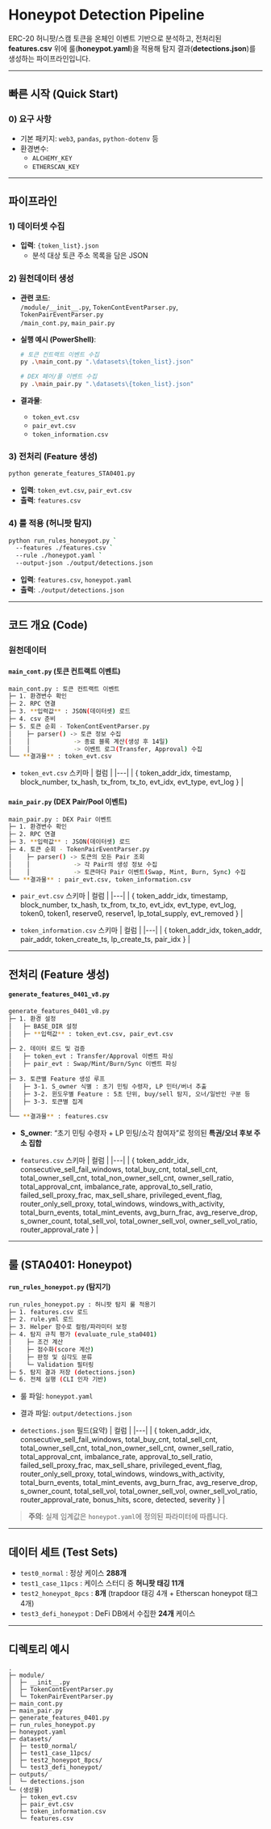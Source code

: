 # Honeypot Detection Pipeline

ERC-20 허니팟/스캠 토큰을 온체인 이벤트 기반으로 분석하고, 전처리된 **features.csv** 위에 룰(**honeypot.yaml**)을 적용해 탐지 결과(**detections.json**)를 생성하는 파이프라인입니다.

---

## 빠른 시작 (Quick Start)

### 0) 요구 사항
- 기본 패키지: `web3`, `pandas`, `python-dotenv` 등  
- 환경변수:
  - `ALCHEMY_KEY`
  - `ETHERSCAN_KEY`

---

## 파이프라인

### 1) 데이터셋 수집

- **입력**: `{token_list}.json`  
  - 분석 대상 토큰 주소 목록을 담은 JSON

### 2) 원천데이터 생성

- **관련 코드**:  
  `/module/__init__.py`, `TokenContEventParser.py`, `TokenPairEventParser.py`  
  `/main_cont.py`, `main_pair.py`

- **실행 예시 (PowerShell)**:
  ```bash
  # 토큰 컨트랙트 이벤트 수집
  py .\main_cont.py ".\datasets\{token_list}.json"

  # DEX 페어/풀 이벤트 수집
  py .\main_pair.py ".\datasets\{token_list}.json"
  ```

- **결과물**:
  - `token_evt.csv`
  - `pair_evt.csv`
  - `token_information.csv`

### 3) 전처리 (Feature 생성)

```bash
python generate_features_STA0401.py
```

- **입력**: `token_evt.csv`, `pair_evt.csv`  
- **출력**: `features.csv`

### 4) 룰 적용 (허니팟 탐지)

```bash
python run_rules_honeypot.py `
  --features ./features.csv `
  --rule ./honeypot.yaml `
  --output-json ./output/detections.json
```

- **입력**: `features.csv`, `honeypot.yaml`  
- **출력**: `./output/detections.json`

---

## 코드 개요 (Code)

### 원천데이터

#### `main_cont.py` (토큰 컨트랙트 이벤트)

```bash
main_cont.py : 토큰 컨트랙트 이벤트 
├─ 1. 환경변수 확인 
├─ 2. RPC 연결 
├─ 3. **입력값** : JSON(데이터셋) 로드 
├─ 4. csv 준비 
├─ 5. 토큰 순회 - TokenContEventParser.py
│    ├─ parser() -> 토큰 정보 수집 
│    │            -> 종료 블록 계산(생성 후 14일) 
│    │            -> 이벤트 로그(Transfer, Approval) 수집
└── **결과물** : token_evt.csv 
```

- `token_evt.csv` 스키마
| 컬럼 |
|---|
| { token_addr_idx, timestamp, block_number, tx_hash, tx_from, tx_to, evt_idx, evt_type, evt_log } |

#### `main_pair.py` (DEX Pair/Pool 이벤트)

```bash
main_pair.py : DEX Pair 이벤트 
├─ 1. 환경변수 확인 
├─ 2. RPC 연결 
├─ 3. **입력값** : JSON(데이터셋) 로드 
├─ 4. 토큰 순회 - TokenPairEventParser.py
│    ├─ parser() -> 토큰의 모든 Pair 조회 
│    │            -> 각 Pair의 생성 정보 수집 
│    │            -> 토큰마다 Pair 이벤트(Swap, Mint, Burn, Sync) 수집
└── **결과물** : pair_evt.csv, token_information.csv  
```

- `pair_evt.csv` 스키마
| 컬럼 |
|---|
| { token_addr_idx, timestamp, block_number, tx_hash, tx_from, tx_to, evt_idx, evt_type, evt_log, token0, token1, reserve0, reserve1, lp_total_supply, evt_removed } |

- `token_information.csv` 스키마
| 컬럼 |
|---|
| { token_addr_idx, token_addr, pair_addr, token_create_ts, lp_create_ts, pair_idx } |

---

## 전처리 (Feature 생성)

#### `generate_features_0401_v8.py`

```bash
generate_features_0401_v8.py
├─ 1. 환경 설정
│   ├─ BASE_DIR 설정
│   ├─ **입력값** : token_evt.csv, pair_evt.csv
│
├─ 2. 데이터 로드 및 검증 
│   ├─ token_evt : Transfer/Approval 이벤트 파싱
│   ├─ pair_evt : Swap/Mint/Burn/Sync 이벤트 파싱
│
├─ 3. 토큰별 Feature 생성 루프 
│   ├─ 3-1. S_owner 식별 : 초기 민팅 수령자, LP 민터/버너 추출 
│   ├─ 3-2. 윈도우별 Feature : 5초 단위, buy/sell 탐지, 오너/일반인 구분 등 
│   ├─ 3-3. 토큰별 집계 
│
└── **결과물** : features.csv 
```

- **S_owner**: “초기 민팅 수령자 + LP 민팅/소각 참여자”로 정의된 **특권/오너 후보 주소 집합**

- `features.csv` 스키마
| 컬럼 |
|---|
| { token_addr_idx, consecutive_sell_fail_windows, total_buy_cnt, total_sell_cnt, total_owner_sell_cnt, total_non_owner_sell_cnt, owner_sell_ratio, total_approval_cnt, imbalance_rate, approval_to_sell_ratio, failed_sell_proxy_frac, max_sell_share, privileged_event_flag, router_only_sell_proxy, total_windows, windows_with_activity, total_burn_events, total_mint_events, avg_burn_frac, avg_reserve_drop, s_owner_count, total_sell_vol, total_owner_sell_vol, owner_sell_vol_ratio, router_approval_rate } |

---

## 룰 (STA0401: Honeypot)

#### `run_rules_honeypot.py` (탐지기)

```bash
run_rules_honeypot.py : 허니팟 탐지 룰 적용기
├─ 1. features.csv 로드
├─ 2. rule.yml 로드
├─ 3. Helper 함수로 컬럼/파라미터 보정
├─ 4. 탐지 규칙 평가 (evaluate_rule_sta0401)
│    ├─ 조건 계산
│    ├─ 점수화(score 계산)
│    ├─ 판정 및 심각도 분류
│    └─ Validation 필터링
├─ 5. 탐지 결과 저장 (detections.json)
└─ 6. 전체 실행 (CLI 인자 기반)
```

- 룰 파일: `honeypot.yaml`  
- 결과 파일: `output/detections.json`

- `detections.json` 필드(요약)
| 컬럼 |
|---|
| { token_addr_idx, consecutive_sell_fail_windows, total_buy_cnt, total_sell_cnt, total_owner_sell_cnt, total_non_owner_sell_cnt, owner_sell_ratio, total_approval_cnt, imbalance_rate, approval_to_sell_ratio, failed_sell_proxy_frac, max_sell_share, privileged_event_flag, router_only_sell_proxy, total_windows, windows_with_activity, total_burn_events, total_mint_events, avg_burn_frac, avg_reserve_drop, s_owner_count, total_sell_vol, total_owner_sell_vol, owner_sell_vol_ratio, router_approval_rate, bonus_hits, score, detected, severity } |

> **주의**: 실제 임계값은 `honeypot.yaml`에 정의된 파라미터에 따릅니다.

---

## 데이터 세트 (Test Sets)

- `test0_normal` : 정상 케이스 **288개**
- `test1_case_11pcs` : 케이스 스터디 중 **허니팟 태깅 11개**
- `test2_honeypot_8pcs` : **8개** (trapdoor 태깅 4개 + Etherscan honeypot 태그 4개)
- `test3_defi_honeypot` : DeFi DB에서 수집한 **24개** 케이스

---

## 디렉토리 예시

```
.
├─ module/
│  ├─ __init__.py
│  ├─ TokenContEventParser.py
│  └─ TokenPairEventParser.py
├─ main_cont.py
├─ main_pair.py
├─ generate_features_0401.py
├─ run_rules_honeypot.py
├─ honeypot.yaml
├─ datasets/
│  ├─ test0_normal/
│  ├─ test1_case_11pcs/
│  ├─ test2_honeypot_8pcs/
│  └─ test3_defi_honeypot/
├─ outputs/
│  └─ detections.json
└─ (생성물)
   ├─ token_evt.csv
   ├─ pair_evt.csv
   ├─ token_information.csv
   └─ features.csv
```

